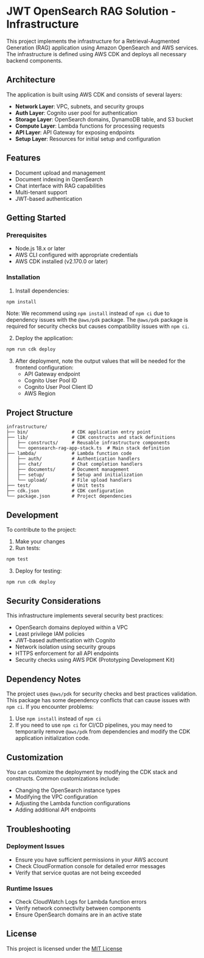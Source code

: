 # JWT OpenSearch RAG Solution - Infrastructure

This project implements the infrastructure for a Retrieval-Augmented Generation (RAG) application using Amazon OpenSearch and AWS services. The infrastructure is defined using AWS CDK and deploys all necessary backend components.

## Architecture

The application is built using AWS CDK and consists of several layers:

- **Network Layer**: VPC, subnets, and security groups
- **Auth Layer**: Cognito user pool for authentication
- **Storage Layer**: OpenSearch domains, DynamoDB table, and S3 bucket
- **Compute Layer**: Lambda functions for processing requests
- **API Layer**: API Gateway for exposing endpoints
- **Setup Layer**: Resources for initial setup and configuration

## Features

- Document upload and management
- Document indexing in OpenSearch
- Chat interface with RAG capabilities
- Multi-tenant support
- JWT-based authentication

## Getting Started

### Prerequisites

- Node.js 18.x or later
- AWS CLI configured with appropriate credentials
- AWS CDK installed (v2.170.0 or later)

### Installation

1. Install dependencies:

```bash
npm install
```

Note: We recommend using `npm install` instead of `npm ci` due to dependency issues with the `@aws/pdk` package. The `@aws/pdk` package is required for security checks but causes compatibility issues with `npm ci`.

2. Deploy the application:

```bash
npm run cdk deploy
```

3. After deployment, note the output values that will be needed for the frontend configuration:
   - API Gateway endpoint
   - Cognito User Pool ID
   - Cognito User Pool Client ID
   - AWS Region

## Project Structure

```
infrastructure/
├── bin/                # CDK application entry point
├── lib/                # CDK constructs and stack definitions
│   ├── constructs/     # Reusable infrastructure components
│   └── opensearch-rag-app-stack.ts  # Main stack definition
├── lambda/             # Lambda function code
│   ├── auth/           # Authentication handlers
│   ├── chat/           # Chat completion handlers
│   ├── documents/      # Document management
│   ├── setup/          # Setup and initialization
│   └── upload/         # File upload handlers
├── test/               # Unit tests
├── cdk.json            # CDK configuration
└── package.json        # Project dependencies
```

## Development

To contribute to the project:

1. Make your changes
2. Run tests:

```bash
npm test
```

3. Deploy for testing:

```bash
npm run cdk deploy
```

## Security Considerations

This infrastructure implements several security best practices:

- OpenSearch domains deployed within a VPC
- Least privilege IAM policies
- JWT-based authentication with Cognito
- Network isolation using security groups
- HTTPS enforcement for all API endpoints
- Security checks using AWS PDK (Prototyping Development Kit)

## Dependency Notes

The project uses `@aws/pdk` for security checks and best practices validation. This package has some dependency conflicts that can cause issues with `npm ci`. If you encounter problems:

1. Use `npm install` instead of `npm ci`
2. If you need to use `npm ci` for CI/CD pipelines, you may need to temporarily remove `@aws/pdk` from dependencies and modify the CDK application initialization code.

## Customization

You can customize the deployment by modifying the CDK stack and constructs. Common customizations include:

- Changing the OpenSearch instance types
- Modifying the VPC configuration
- Adjusting the Lambda function configurations
- Adding additional API endpoints

## Troubleshooting

### Deployment Issues

- Ensure you have sufficient permissions in your AWS account
- Check CloudFormation console for detailed error messages
- Verify that service quotas are not being exceeded

### Runtime Issues

- Check CloudWatch Logs for Lambda function errors
- Verify network connectivity between components
- Ensure OpenSearch domains are in an active state

## License

This project is licensed under the [MIT License](../LICENSE)